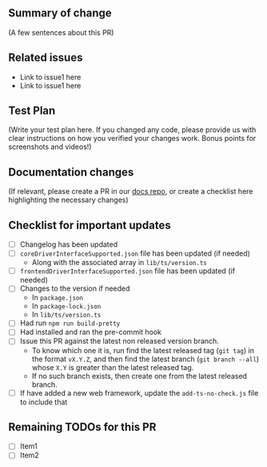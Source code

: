 ## Summary of change

(A few sentences about this PR)

## Related issues

-   Link to issue1 here
-   Link to issue1 here

## Test Plan

(Write your test plan here. If you changed any code, please provide us with clear instructions on how you verified your changes work. Bonus points for screenshots and videos!)

## Documentation changes

(If relevant, please create a PR in our [docs repo](https://github.com/supertokens/docs), or create a checklist here highlighting the necessary changes)

## Checklist for important updates

-   [ ] Changelog has been updated
-   [ ] `coreDriverInterfaceSupported.json` file has been updated (if needed)
    -   Along with the associated array in `lib/ts/version.ts`
-   [ ] `frontendDriverInterfaceSupported.json` file has been updated (if needed)
-   [ ] Changes to the version if needed
    -   In `package.json`
    -   In `package-lock.json`
    -   In `lib/ts/version.ts`
-   [ ] Had run `npm run build-pretty`
-   [ ] Had installed and ran the pre-commit hook
-   [ ] Issue this PR against the latest non released version branch.
    -   To know which one it is, run find the latest released tag (`git tag`) in the format `vX.Y.Z`, and then find the latest branch (`git branch --all`) whose `X.Y` is greater than the latest released tag.
    -   If no such branch exists, then create one from the latest released branch.
-   [ ] If have added a new web framework, update the `add-ts-no-check.js` file to include that

## Remaining TODOs for this PR

-   [ ] Item1
-   [ ] Item2
